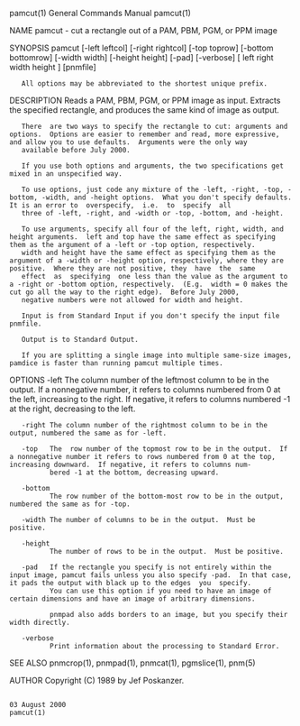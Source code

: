 pamcut(1)                                                                                General Commands Manual                                                                                pamcut(1)

NAME
       pamcut - cut a rectangle out of a PAM, PBM, PGM, or PPM image

SYNOPSIS
       pamcut [-left leftcol] [-right rightcol] [-top toprow] [-bottom bottomrow] [-width width] [-height height] [-pad] [-verbose] [ left right width height ] [pnmfile]

       All options may be abbreviated to the shortest unique prefix.

DESCRIPTION
       Reads a PAM, PBM, PGM, or PPM image as input.  Extracts the specified rectangle, and produces the same kind of image as output.

       There  are two ways to specify the rectangle to cut: arguments and options.  Options are easier to remember and read, more expressive, and allow you to use defaults.  Arguments were the only way
       available before July 2000.

       If you use both options and arguments, the two specifications get mixed in an unspecified way.

       To use options, just code any mixture of the -left, -right, -top, -bottom, -width, and -height options.  What you don't specify defaults.  It is an error to  overspecify,  i.e.  to  specify  all
       three of -left, -right, and -width or -top, -bottom, and -height.

       To use arguments, specify all four of the left, right, width, and height arguments.  left and top have the same effect as specifying them as the argument of a -left or -top option, respectively.
       width and height have the same effect as specifying them as the argument of a -width or -height option, respectively, where they are positive.  Where they are not positive, they  have  the  same
       effect  as  specifying  one less than the value as the argument to a -right or -bottom option, respectively.  (E.g.  width = 0 makes the cut go all the way to the right edge).  Before July 2000,
       negative numbers were not allowed for width and height.

       Input is from Standard Input if you don't specify the input file pnmfile.

       Output is to Standard Output.

       If you are splitting a single image into multiple same-size images, pamdice is faster than running pamcut multiple times.

OPTIONS
       -left  The column number of the leftmost column to be in the output.  If a nonnegative number, it refers to columns numbered from 0 at the left, increasing to the right.  If negative, it  refers
              to columns numbered -1 at the right, decreasing to the left.

       -right The column number of the rightmost column to be in the output, numbered the same as for -left.

       -top   The  row number of the topmost row to be in the output.  If a nonnegative number it refers to rows numbered from 0 at the top, increasing downward.  If negative, it refers to columns num‐
              bered -1 at the bottom, decreasing upward.

       -bottom
              The row number of the bottom-most row to be in the output, numbered the same as for -top.

       -width The number of columns to be in the output.  Must be positive.

       -height
              The number of rows to be in the output.  Must be positive.

       -pad   If the rectangle you specify is not entirely within the input image, pamcut fails unless you also specify -pad.  In that case, it pads the output with black up to the edges  you  specify.
              You can use this option if you need to have an image of certain dimensions and have an image of arbitrary dimensions.

              pnmpad also adds borders to an image, but you specify their width directly.

       -verbose
              Print information about the processing to Standard Error.

SEE ALSO
       pnmcrop(1), pnmpad(1), pnmcat(1), pgmslice(1), pnm(5)

AUTHOR
       Copyright (C) 1989 by Jef Poskanzer.

                                                                                              03 August 2000                                                                                    pamcut(1)
